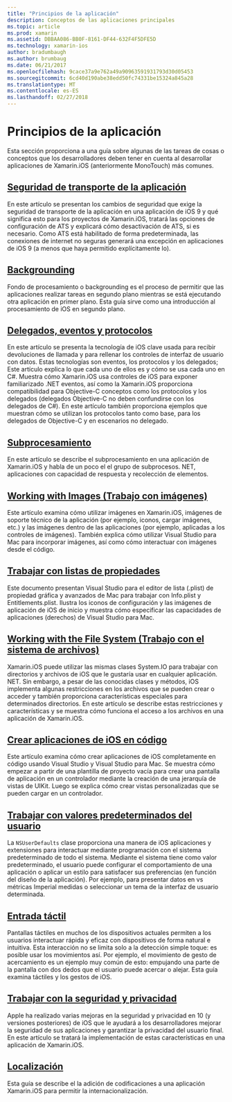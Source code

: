 ```yaml
---
title: "Principios de la aplicación"
description: Conceptos de las aplicaciones principales
ms.topic: article
ms.prod: xamarin
ms.assetid: DBBAA086-BB0F-8161-DF44-632F4F5DFE5D
ms.technology: xamarin-ios
author: bradumbaugh
ms.author: brumbaug
ms.date: 06/21/2017
ms.openlocfilehash: 9cace37a9e762a49a90963591931793d30d05453
ms.sourcegitcommit: 6cd40d190abe38edd50fc74331be15324a845a28
ms.translationtype: MT
ms.contentlocale: es-ES
ms.lasthandoff: 02/27/2018
---
```

# <a name="application-fundamentals"></a>Principios de la aplicación

Esta sección proporciona a una guía sobre algunas de las tareas de cosas o conceptos que los desarrolladores deben tener en cuenta al desarrollar aplicaciones de Xamarin.iOS (anteriormente MonoTouch) más comunes.

## <a name="app-transport-securityiosapp-fundamentalsatsmd"></a>[Seguridad de transporte de la aplicación](~/ios/app-fundamentals/ats.md)

En este artículo se presentan los cambios de seguridad que exige la seguridad de transporte de la aplicación en una aplicación de iOS 9 y qué significa esto para los proyectos de Xamarin.iOS, tratará las opciones de configuración de ATS y explicará cómo desactivación de ATS, si es necesario. Como ATS está habilitado de forma predeterminada, las conexiones de internet no seguras generará una excepción en aplicaciones de iOS 9 (a menos que haya permitido explícitamente lo).


## <a name="backgroundingiosapp-fundamentalsbackgroundingindexmd"></a>[Backgrounding](~/ios/app-fundamentals/backgrounding/index.md)

Fondo de procesamiento o backgrounding es el proceso de permitir que las aplicaciones realizar tareas en segundo plano mientras se está ejecutando otra aplicación en primer plano. Esta guía sirve como una introducción al procesamiento de iOS en segundo plano.


## <a name="events-protocols-and-delegatesiosapp-fundamentalsdelegates-protocols-and-eventsmd"></a>[Delegados, eventos y protocolos](~/ios/app-fundamentals/delegates-protocols-and-events.md)

En este artículo se presenta la tecnología de iOS clave usada para recibir devoluciones de llamada y para rellenar los controles de interfaz de usuario con datos. Estas tecnologías son eventos, los protocolos y los delegados; Este artículo explica lo que cada uno de ellos es y cómo se usa cada uno en C#. Muestra cómo Xamarin.iOS usa controles de iOS para exponer familiarizado .NET eventos, así como la Xamarin.iOS proporciona compatibilidad para Objective-C conceptos como los protocolos y los delegados (delegados Objective-C no deben confundirse con los delegados de C#). En este artículo también proporciona ejemplos que muestran cómo se utilizan los protocolos tanto como base, para los delegados de Objective-C y en escenarios no delegado.

## <a name="threadingiosapp-fundamentalsthreadingmd"></a>[Subprocesamiento](~/ios/app-fundamentals/threading.md)

En este artículo se describe el subprocesamiento en una aplicación de Xamarin.iOS y habla de un poco el el grupo de subprocesos. NET, aplicaciones con capacidad de respuesta y recolección de elementos.&nbsp;

## <a name="working-with-imagesiosapp-fundamentalsimages-iconsindexmd"></a>[Working with Images (Trabajo con imágenes)](~/ios/app-fundamentals/images-icons/index.md)

Este artículo examina cómo utilizar imágenes en Xamarin.iOS, imágenes de soporte técnico de la aplicación (por ejemplo, iconos, cargar imágenes, etc.) y las imágenes dentro de las aplicaciones (por ejemplo, aplicadas a los controles de imágenes). También explica cómo utilizar Visual Studio para Mac para incorporar imágenes, así como cómo interactuar con imágenes desde el código.

## <a name="working-with-property-listsiosapp-fundamentalsindexmd"></a>[Trabajar con listas de propiedades](~/ios/app-fundamentals/index.md)

Este documento presentan Visual Studio para el editor de lista (.plist) de propiedad gráfica y avanzados de Mac para trabajar con Info.plist y Entitlements.plist. Ilustra los iconos de configuración y las imágenes de aplicación de iOS de inicio y muestra cómo especificar las capacidades de aplicaciones (derechos) de Visual Studio para Mac.

## <a name="working-with-the-file-systemiosapp-fundamentalsfile-systemmd"></a>[Working with the File System (Trabajo con el sistema de archivos)](~/ios/app-fundamentals/file-system.md)

Xamarin.iOS puede utilizar las mismas clases System.IO para trabajar con directorios y archivos de iOS que le gustaría usar en cualquier aplicación. NET. Sin embargo, a pesar de las conocidas clases y métodos, iOS implementa algunas restricciones en los archivos que se pueden crear o acceder y también proporciona características especiales para determinados directorios. En este artículo se describe estas restricciones y características y se muestra cómo funciona el acceso a los archivos en una aplicación de Xamarin.iOS.

## <a name="creating-ios-applications-in-codeiosapp-fundamentalsios-code-onlymd"></a>[Crear aplicaciones de iOS en código](~/ios/app-fundamentals/ios-code-only.md)

Este artículo examina cómo crear aplicaciones de iOS completamente en código usando Visual Studio y Visual Studio para Mac. Se muestra cómo empezar a partir de una plantilla de proyecto vacía para crear una pantalla de aplicación en un controlador mediante la creación de una jerarquía de vistas de UIKit. Luego se explica cómo crear vistas personalizadas que se pueden cargar en un controlador.

## <a name="working-with-user-defaultsiosapp-fundamentalsuser-defaultsmd"></a>[Trabajar con valores predeterminados del usuario](~/ios/app-fundamentals/user-defaults.md)

La `NSUserDefaults` clase proporciona una manera de iOS aplicaciones y extensiones para interactuar mediante programación con el sistema predeterminado de todo el sistema. Mediante el sistema tiene como valor predeterminado, el usuario puede configurar el comportamiento de una aplicación o aplicar un estilo para satisfacer sus preferencias (en función del diseño de la aplicación). Por ejemplo, para presentar datos en vs métricas Imperial medidas o seleccionar un tema de la interfaz de usuario determinada.

## <a name="touchiosapp-fundamentalstouchindexmd"></a>[Entrada táctil](~/ios/app-fundamentals/touch/index.md)

Pantallas táctiles en muchos de los dispositivos actuales permiten a los usuarios interactuar rápida y eficaz con dispositivos de forma natural e intuitiva. Esta interacción no se limita solo a la detección simple toque: es posible usar los movimientos así. Por ejemplo, el movimiento de gesto de acercamiento es un ejemplo muy común de esto: empujando una parte de la pantalla con dos dedos que el usuario puede acercar o alejar. Esta guía examina táctiles y los gestos de iOS.

## <a name="working-with-security-and-privacyiosapp-fundamentalssecurity-privacymd"></a>[Trabajar con la seguridad y privacidad](~/ios/app-fundamentals/security-privacy.md)

Apple ha realizado varias mejoras en la seguridad y privacidad en 10 (y versiones posteriores) de iOS que le ayudará a los desarrolladores mejorar la seguridad de sus aplicaciones y garantizar la privacidad del usuario final. En este artículo se tratará la implementación de estas características en una aplicación de Xamarin.iOS.

##  <a name="localizationiosapp-fundamentalslocalizationindexmd"></a>[Localización](~/ios/app-fundamentals/localization/index.md)

Esta guía se describe el la adición de codificaciones a una aplicación Xamarin.iOS para permitir la internacionalización.